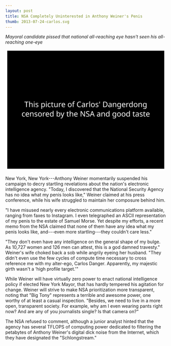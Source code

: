 ```yaml
---
layout: post
title: NSA Completely Uninterested in Anthony Weiner's Penis
thumb: 2013-07-24-carlos.svg
---
```


*Mayoral candidate pissed that national all-reaching eye hasn't seen his all-reaching one-eye*

![Carlos Danger](/assets/2013-07-24-carlos.svg)

New York, New York---Anthony Weiner momentarily suspended his campaign to decry startling revelations about the nation's electronic intelligence agency. "Today, I discovered that the National Security Agency has no idea what my penis looks like," Weiner claimed at his press conference, while his wife struggled to maintain her composure behind him.

"I have misused nearly every electronic communications platform available, ranging from faxes to Instagram. I even telegraphed an ASCII representation of my penis to the estate of Samuel Morse. Yet despite my efforts, a recent memo from the NSA claimed that none of them have any idea what my penis looks like, and---even more startling---they couldn't care less." 

"They don't even have any intelligence on the general shape of my bulge. As 10,727 women and 126 men can attest, this is a god damned travesty." Weiner's wife choked back a sob while angrily eyeing her husband. "They didn't even use the few cycles of compute time necessary to cross reference me with my alter-ego, Carlos Danger. Apparently, my majestic girth wasn't a ‘high profile target.'"

While Weiner will have virtually zero power to enact national intelligence policy if elected New York Mayor, that has hardly tempered his agitation for change. Weiner will strive to make NSA prioritization more transparent, noting that "Big Tony" represents a terrible and awesome power, one worthy of at least a casual inspection. "Besides, we need to live in a more open, transparent society. For example, why am I even wearing pants right now? And are any of you journalists single? Is that camera on?"

The NSA refused to comment, although a junior analyst hinted that the agency has several TFLOPS of computing power dedicated to filtering the petabytes of Anthony Weiner's digital dick noise from the Internet, which they have designated the "Schlongstream."
